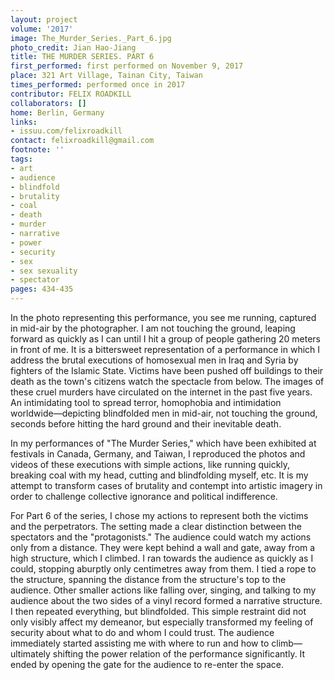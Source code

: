 ```yaml
---
layout: project
volume: '2017'
image: The_Murder_Series._Part_6.jpg
photo_credit: Jian Hao-Jiang
title: THE MURDER SERIES. PART 6
first_performed: first performed on November 9, 2017
place: 321 Art Village, Tainan City, Taiwan
times_performed: performed once in 2017
contributor: FELIX ROADKILL
collaborators: []
home: Berlin, Germany
links:
- issuu.com/felixroadkill
contact: felixroadkill@gmail.com
footnote: ''
tags:
- art
- audience
- blindfold
- brutality
- coal
- death
- murder
- narrative
- power
- security
- sex
- sex sexuality
- spectator
pages: 434-435
---
```


In the photo representing this performance, you see me running, captured in mid-air by the photographer. I am not touching the ground, leaping forward as quickly as I can until I hit a group of people gathering 20 meters in front of me. It is a bittersweet representation of a performance in which I address the brutal executions of homosexual men in Iraq and Syria by fighters of the Islamic State. Victims have been pushed off buildings to their death as the town's citizens watch the spectacle from below. The images of these cruel murders have circulated on the internet in the past five years. An intimidating tool to spread terror, homophobia and intimidation worldwide—depicting blindfolded men in mid-air, not touching the ground, seconds before hitting the hard ground and their inevitable death.

In my performances of "The Murder Series," which have been exhibited at festivals in Canada, Germany, and Taiwan, I reproduced the photos and videos of these executions with simple actions, like running quickly, breaking coal with my head, cutting and blindfolding myself, etc. It is my attempt to transform cases of brutality and contempt into artistic imagery in order to challenge collective ignorance and political indifference.

For Part 6 of the series, I chose my actions to represent both the victims and the perpetrators. The setting made a clear distinction between the spectators and the "protagonists." The audience could watch my actions only from a distance. They were kept behind a wall and gate, away from a high structure, which I climbed. I ran towards the audience as quickly as I could, stopping aburptly only centimetres away from them. I tied a rope to the structure, spanning the distance from the structure's top to the audience. Other smaller actions like falling over, singing, and talking to my audience about the two sides of a vinyl record formed a narrative structure. I then repeated everything, but blindfolded. This simple restraint did not only visibly affect my demeanor, but especially transformed my feeling of security about what to do and whom I could trust. The audience immediately started assisting me with where to run and how to climb—ultimately shifting the power relation of the performance significantly. It ended by opening the gate for the audience to re-enter the space.

